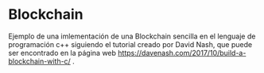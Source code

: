 # Blockchain

Ejemplo de una imlementación de una Blockchain sencilla en el lenguaje de programación c++ siguiendo el tutorial creado por David Nash, que puede ser encontrado en la página web https://davenash.com/2017/10/build-a-blockchain-with-c/ .
